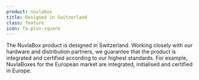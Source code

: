 ```yaml
---
product: nuvlabox
title: Designed in Switzerland
class: feature
icon: fa-plus-square
---
```


The NuvlaBox product is designed in Switzerland. Working closely with our hardware and distribution partners, we guarantee that the product is integrated and certified according to our highest standards. For example, NuvlaBoxes for the European market are integrated, initialised and certified in Europe.
